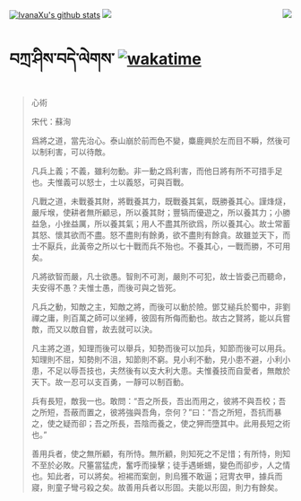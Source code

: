 [![IvanaXu's github stats](https://github-readme-stats.vercel.app/api?username=IvanaXu&show_icons=true&theme=vue-dark)](https://github.com/anuraghazra/github-readme-stats)
<img align="right" src="https://github-readme-stats.vercel.app/api/top-langs/?username=IvanaXu&langs_count=8&theme=graywhite" />
<img src="https://github-readme-stats.vercel.app/api/wakatime?username=IvanaXu&layout=compact&langs_count=8&theme=vue-dark&custom_title=Programming~Times/SinceJul.29.2021" />
# བཀྲ་ཤིས་བདེ་ལེགས་	[![wakatime](https://wakatime.com/badge/user/5043ee4a-e361-4607-9d47-d557f2005d05.svg)](https://wakatime.com/@5043ee4a-e361-4607-9d47-d557f2005d05)
> 心術
> 
> 宋代：蘇洵 
> 
> 爲將之道，當先治心。泰山崩於前而色不變，麋鹿興於左而目不瞬，然後可以制利害，可以待敵。
> 
> 凡兵上義；不義，雖利勿動。非一動之爲利害，而他日將有所不可措手足也。夫惟義可以怒士，士以義怒，可與百戰。
> 
> 凡戰之道，未戰養其財，將戰養其力，既戰養其氣，既勝養其心。謹烽燧，嚴斥堠，使耕者無所顧忌，所以養其財；豐犒而優遊之，所以養其力；小勝益急，小挫益厲，所以養其氣；用人不盡其所欲爲，所以養其心。故士常蓄其怒、懷其欲而不盡。怒不盡則有餘勇，欲不盡則有餘貪。故雖並天下，而士不厭兵，此黃帝之所以七十戰而兵不殆也。不養其心，一戰而勝，不可用矣。
> 
> 凡將欲智而嚴，凡士欲愚。智則不可測，嚴則不可犯，故士皆委己而聽命，夫安得不愚？夫惟士愚，而後可與之皆死。
> 
> 凡兵之動，知敵之主，知敵之將，而後可以動於險。鄧艾縋兵於蜀中，非劉禪之庸，則百萬之師可以坐縛，彼固有所侮而動也。故古之賢將，能以兵嘗敵，而又以敵自嘗，故去就可以決。
> 
> 凡主將之道，知理而後可以舉兵，知勢而後可以加兵，知節而後可以用兵。知理則不屈，知勢則不沮，知節則不窮。見小利不動，見小患不避，小利小患，不足以辱吾技也，夫然後有以支大利大患。夫惟養技而自愛者，無敵於天下。故一忍可以支百勇，一靜可以制百動。
> 
> 兵有長短，敵我一也。敢問：“吾之所長，吾出而用之，彼將不與吾校；吾之所短，吾蔽而置之，彼將強與吾角，奈何？”曰：“吾之所短，吾抗而暴之，使之疑而卻；吾之所長，吾陰而養之，使之狎而墮其中。此用長短之術也。”
> 
> 善用兵者，使之無所顧，有所恃。無所顧，則知死之不足惜；有所恃，則知不至於必敗。尺箠當猛虎，奮呼而操擊；徒手遇蜥蜴，變色而卻步，人之情也。知此者，可以將矣。袒裼而案劍，則烏獲不敢逼；冠冑衣甲，據兵而寢，則童子彎弓殺之矣。故善用兵者以形固。夫能以形固，則力有餘矣。
>